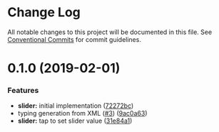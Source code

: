 # Change Log

All notable changes to this project will be documented in this file. See
[Conventional Commits](https://conventionalcommits.org) for commit guidelines.

# 0.1.0 (2019-02-01)

### Features

-   **slider:** initial implementation ([72272bc](https://github.com/jobvs/native-components/commit/72272bc))
-   typing generation from XML ([#3](https://github.com/jobvs/native-components/issues/3))
    ([9ac0a63](https://github.com/jobvs/native-components/commit/9ac0a63))
-   **slider:** tap to set slider value ([31e84a1](https://github.com/jobvs/native-components/commit/31e84a1))
